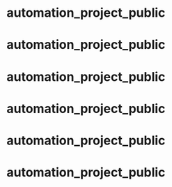 # automation_project_public
# automation_project_public
# automation_project_public
# automation_project_public
# automation_project_public
# automation_project_public

